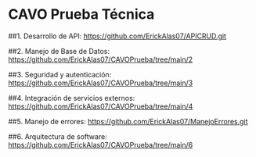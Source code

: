 # CAVO Prueba Técnica 

##1. Desarrollo de API: https://github.com/ErickAlas07/APICRUD.git

##2. Manejo de Base de Datos: https://github.com/ErickAlas07/CAVOPrueba/tree/main/2

##3. Seguridad y autenticación: https://github.com/ErickAlas07/CAVOPrueba/tree/main/3

##4. Integración de servicios externos: https://github.com/ErickAlas07/CAVOPrueba/tree/main/4

##5. Manejo de errores: https://github.com/ErickAlas07/ManejoErrores.git

##6. Arquitectura de software: https://github.com/ErickAlas07/CAVOPrueba/tree/main/6
